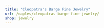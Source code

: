 ```yaml
---
title: "Cleopatra's Barge Fine Jewelry"
url: /naples/cleopatras-barge-fine-jewelry/
shop: jewelry
---
```

